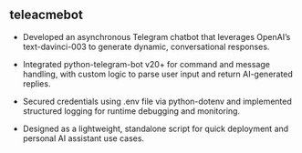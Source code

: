 ## teleacmebot
 - Developed an asynchronous Telegram chatbot that leverages OpenAI’s text-davinci-003 to generate dynamic, conversational responses.  

 - Integrated python-telegram-bot v20+ for command and message handling, with custom logic to parse user input and return AI-generated replies.  

 - Secured credentials using .env file via python-dotenv and implemented structured logging for runtime debugging and monitoring.  

 - Designed as a lightweight, standalone script for quick deployment and personal AI assistant use cases.  
